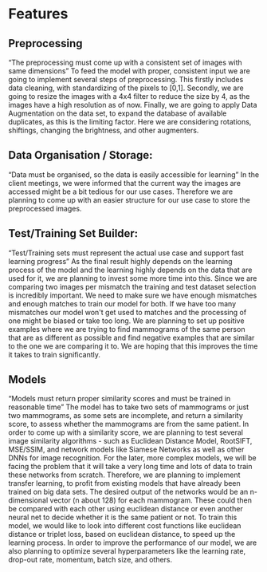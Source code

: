 # Features


## Preprocessing
“The preprocessing must come up with a consistent set of images with same dimensions”
To feed the model with proper, consistent input we are going to implement several steps of preprocessing. This firstly includes data cleaning, with standardizing of the pixels to [0,1]. Secondly, we are going to resize the images with a 4x4 filter to reduce the size by 4, as the images have a high resolution as of now. Finally, we are going to apply Data Augmentation on the data set, to expand the database of available duplicates, as this is the limiting factor. Here we are considering rotations, shiftings, changing the brightness, and other augmenters.

## Data Organisation / Storage:
“Data must be organised, so the data is easily accessible for learning”
In the client meetings, we were informed that the current way the images are accessed might be a bit tedious for our use cases. Therefore we are planning to come up with an easier structure for our use case to store the preprocessed images.


## Test/Training Set Builder:
“Test/Training sets must represent the actual use case and support fast learning progress” 
As the final result highly depends on the learning process of the model and the learning highly depends on the data that are used for it, we are planning to invest some more time into this. Since we are comparing two images per mismatch the training and test dataset selection is incredibly important. We need to make sure we have enough mismatches and enough matches to train our model for both. If we have too many mismatches our model won't get used to matches and the processing of one might be biased or take too long. 
We are planning to set up positive examples where we are trying to find mammograms of the same person that are as different as possible and find negative examples that are similar to the one we are comparing it to. We are hoping that this improves the time it takes to train significantly.


## Models
“Models must return proper similarity scores and must be trained in reasonable time”
The model has to take two sets of mammograms or just two mammograms, as some sets are incomplete, and return a similarity score, to assess whether the mammograms are from the same patient. In order to come up with a similarity score, we are planning to test several image similarity algorithms - such as Euclidean Distance Model, RootSIFT, MSE/SSIM, and network models like Siamese Networks as well as other DNNs for image recognition. For the later, more complex models, we will be facing the problem that it will take a very long time and lots of data to train these networks from scratch. Therefore, we are planning to implement transfer learning, to profit from existing models that have already been trained on big data sets. The desired output of the networks would be an n-dimensional vector (n about 128) for each mammogram. These could then be compared with each other using euclidean distance or even another neural net to decide whether it is the same patient or not. To train this model, we would like to look into different cost functions like euclidean distance or triplet loss, based on euclidean distance, to speed up the learning process. In order to improve the performance of our model, we are also planning to optimize several hyperparameters like the learning rate, drop-out rate, momentum, batch size, and others.


